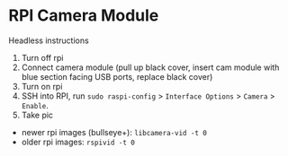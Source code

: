 # RPI Camera Module

Headless instructions

1. Turn off rpi
2. Connect camera module (pull up black cover, insert cam module with blue section facing USB ports, replace black cover)
3. Turn on rpi
4. SSH into RPI, run `sudo raspi-config` > `Interface Options` > `Camera` > `Enable`.
5. Take pic
  - newer rpi images (bullseye+): `libcamera-vid -t 0`
  - older rpi images: `rspivid -t 0`